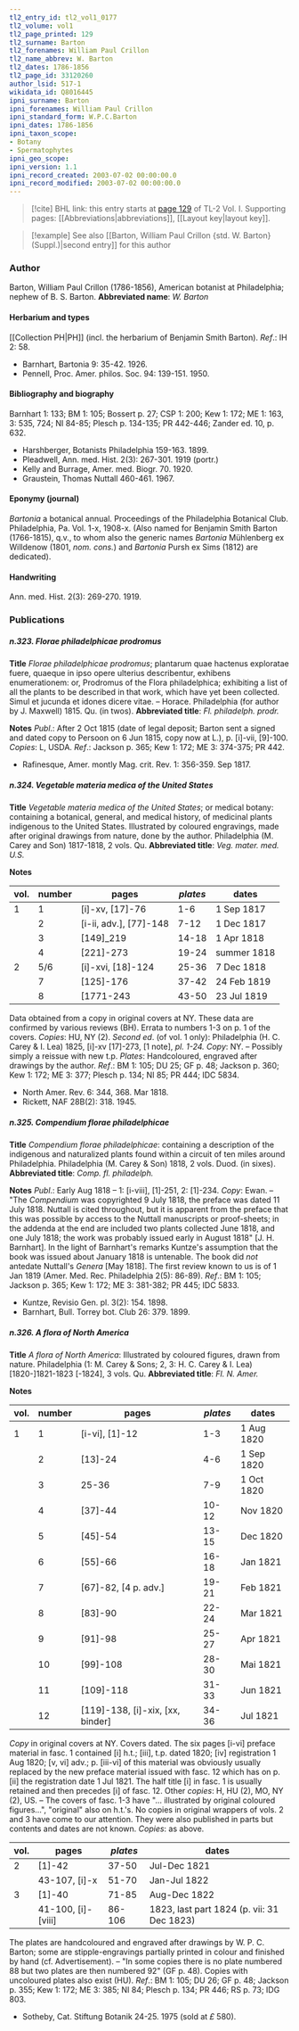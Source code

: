 ```yaml
---
tl2_entry_id: tl2_vol1_0177
tl2_volume: vol1
tl2_page_printed: 129
tl2_surname: Barton
tl2_forenames: William Paul Crillon
tl2_name_abbrev: W. Barton
tl2_dates: 1786-1856
tl2_page_id: 33120260
author_lsid: 517-1
wikidata_id: Q8016445
ipni_surname: Barton
ipni_forenames: William Paul Crillon
ipni_standard_form: W.P.C.Barton
ipni_dates: 1786-1856
ipni_taxon_scope: 
- Botany
- Spermatophytes
ipni_geo_scope: 
ipni_version: 1.1
ipni_record_created: 2003-07-02 00:00:00.0
ipni_record_modified: 2003-07-02 00:00:00.0
---
```



> [!cite] BHL link: this entry starts at [page 129](https://www.biodiversitylibrary.org/page/33120260) of TL-2 Vol. I.
> Supporting pages: [[Abbreviations|abbreviations]], [[Layout key|layout key]].

> [!example] See also [[Barton, William Paul Crillon {std. W. Barton} (Suppl.)|second entry]] for this author

### Author

Barton, William Paul Crillon (1786-1856), American botanist at Philadelphia; nephew of B. S. Barton. 
**Abbreviated name**: *W. Barton*

#### Herbarium and types

[[Collection PH|PH]] (incl. the herbarium of Benjamin Smith Barton).
*Ref*.: IH 2: 58.
- Barnhart, Bartonia 9: 35-42. 1926.
- Pennell, Proc. Amer. philos. Soc. 94: 139-151. 1950.

#### Bibliography and biography

Barnhart 1: 133; BM 1: 105; Bossert p. 27; CSP 1: 200; Kew 1: 172; ME 1: 163, 3: 535, 724; NI 84-85; Plesch p. 134-135; PR 442-446; Zander ed. 10, p. 632.
- Harshberger, Botanists Philadelphia 159-163. 1899.
- Pleadwell, Ann. med. Hist. 2(3): 267-301. 1919 (portr.)
- Kelly and Burrage, Amer. med. Biogr. 70. 1920.
- Graustein, Thomas Nuttall 460-461. 1967.

#### Eponymy (journal)

*Bartonia* a botanical annual. Proceedings of the Philadelphia Botanical Club. Philadelphia, Pa. Vol. 1-x, 1908-x. (Also named for Benjamin Smith Barton (1766-1815), q.v., to whom also the generic names *Bartonia* Mühlenberg ex Willdenow (1801, *nom. cons.*) and *Bartonia* Pursh ex Sims (1812) are dedicated).

#### Handwriting

Ann. med. Hist. 2(3): 269-270. 1919.

### Publications

##### n.323. Florae philadelphicae prodromus

**Title**
*Florae philadelphicae prodromus*; plantarum quae hactenus exploratae fuere, quaeque in ipso opere ulterius describentur, exhibens enumerationem: or, Prodromus of the Flora philadelphica; exhibiting a list of all the plants to be described in that work, which have yet been collected. Simul et jucunda et idones dicere vitae. – Horace. Philadelphia (for author by J. Maxwell) 1815. Qu. (in twos).
**Abbreviated title**: *Fl. philadelph. prodr.*

**Notes**
*Publ*.: After 2 Oct 1815 (date of legal deposit; Barton sent a signed and dated copy to Persoon on 6 Jun 1815, copy now at L.), p. \[i\]-vii, \[9\]-100. *Copies*: L, USDA.
*Ref*.: Jackson p. 365; Kew 1: 172; ME 3: 374-375; PR 442.
- Rafinesque, Amer. montly Mag. crit. Rev. 1: 356-359. Sep 1817.

##### n.324. Vegetable materia medica of the United States

**Title**
*Vegetable materia medica of the United States*; or medical botany: containing a botanical, general, and medical history, of medicinal plants indigenous to the United States. Illustrated by coloured engravings, made after original drawings from nature, done by the author. Philadelphia (M. Carey and Son) 1817-1818, 2 vols. Qu.
**Abbreviated title**: *Veg. mater. med. U.S.*

**Notes**

|vol.	|number	|pages	|*plates*	|dates|
|---	|---	|---	|---	|---	|
|1	|1	|\[i\]-xv, \[17\]-76	|1-6	|1 Sep 1817|
|	|2	|\[i-ii, adv.\], \[77\]-148	|7-12	|1 Dec 1817|
|	|3	|\[149\]\_219	|14-18	|1 Apr 1818|
|	|4	|\[221\]-273	|19-24	|summer 1818|
|2	|5/6	|\[i\]-xvi, \[18\]-124	|25-36	|7 Dec 1818|
|	|7	|\[125\]-176	|37-42	|24 Feb 1819|
|	|8	|\[1771-243	|43-50	|23 Jul 1819|

Data obtained from a copy in original covers at NY. These data are confirmed by various reviews (BH). Errata to numbers 1-3 on p. 1 of the covers. *Copies*: HU, NY (2).
*Second ed*. (of vol. 1 only): Philadelphia (H. C. Carey & I. Lea) 1825, \[i\]-xv \[17\]-273, \[1 note\], *pl. 1-24. Copy*: NY. – Possibly simply a reissue with new t.p.
*Plates*: Handcoloured, engraved after drawings by the author.
*Ref*.: BM 1: 105; DU 25; GF p. 48; Jackson p. 360; Kew 1: 172; ME 3: 377; Plesch p. 134; NI 85; PR 444; IDC 5834.
- North Amer. Rev. 6: 344, 368. Mar 1818.
- Rickett, NAF 28B(2): 318. 1945.

##### n.325. Compendium florae philadelphicae

**Title**
*Compendium florae philadelphicae*: containing a description of the indigenous and naturalized plants found within a circuit of ten miles around Philadelphia. Philadelphia (M. Carey & Son) 1818, 2 vols. Duod. (in sixes).
**Abbreviated title**: *Comp. fl. philadelph.*

**Notes**
*Publ*.: Early Aug 1818 – 1: \[i-viii\], \[1\]-251, 2: \[1\]-234. *Copy*: Ewan. – "The *Compendium* was copyrighted 9 July 1818, the preface was dated 11 July 1818. Nuttall is cited throughout, but it is apparent from the preface that this was possible by access to the Nuttall manuscripts or proof-sheets; in the addenda at the end are included two plants collected June 1818, and one July 1818; the work was probably issued early in August 1818" \[J. H. Barnhart\]. In the light of Barnhart's remarks Kuntze's assumption that the book was issued about January 1818 is untenable. The book did *not* antedate Nuttall's *Genera* \[May 1818\]. The first review known to us is of 1 Jan 1819 (Amer. Med. Rec. Philadelphia 2(5): 86-89).
*Ref*.: BM 1: 105; Jackson p. 365; Kew 1: 172; ME 3: 381-382; PR 445; IDC 5833.
- Kuntze, Revisio Gen. pl. 3(2): 154. 1898.
- Barnhart, Bull. Torrey bot. Club 26: 379. 1899.

##### n.326. A flora of North America

**Title**
*A flora of North America*: Illustrated by coloured figures, drawn from nature. Philadelphia (1: M. Carey & Sons; 2, 3: H. C. Carey & I. Lea) \[1820-\]1821-1823 \[-1824\], 3 vols. Qu.
**Abbreviated title**: *Fl. N. Amer.*

**Notes**

|vol.	|number	|pages	|*plates*	|dates|
|---	|---	|---	|---	|---	|
|1	|1	|\[i-vi\], \[1\]-12	|1-3	|1 Aug 1820|
|	|2	|\[13\]-24	|4-6	|1 Sep 1820|
|	|3	|25-36	|7-9	|1 Oct 1820|
|	|4	|\[37\]-44	|10-12	|Nov 1820|
|	|5	|\[45\]-54	|13-15	|Dec 1820|
|	|6	|\[55\]-66	|16-18	|Jan 1821|
|	|7	|\[67\]-82, \[4 p. adv.\]	|19-21	|Feb 1821|
|	|8	|\[83\]-90	|22-24	|Mar 1821|
|	|9	|\[91\]-98	|25-27	|Apr 1821|
|	|10	|\[99\]-108	|28-30	|Mai 1821|
|	|11	|\[109\]-118	|31-33	|Jun 1821|
|	|12	|\[119\]-138, \[i\]-xix, \[xx, binder\]	|34-36	|Jul 1821|

*Copy* in original covers at NY. Covers dated. The six pages \[i-vi\] preface material in fasc. 1 contained \[i\] h.t.; \[iii\], t.p. dated 1820; \[iv\] registration 1 Aug 1820; \[v, vi\] adv.; p. \[iii-vi\] of this material was obviously usually replaced by the new preface material issued with fasc. 12 which has on p. \[ii\] the registration date 1 Jul 1821. The half title \[i\] in fasc. 1 is usually retained and then precedes \[i\] of fasc. 12. Other *copies*: H, HU (2), MO, NY (2), US. – The covers of fasc. 1-3 have "... illustrated by original coloured figures...", "original" also on h.t.'s.
No copies in original wrappers of vols. 2 and 3 have come to our attention. They were also published in parts but contents and dates are not known. *Copies*: as above.

|vol.	|pages	|*plates*	|dates|
|---	|---	|---	|---	|
|2	|\[1\]-42	|37-50	|Jul-Dec 1821|
|	|43-107, \[i\]-x	|51-70	|Jan-Jul 1822|
|3	|\[1\]-40	|71-85	|Aug-Dec 1822|
|	|41-100, \[i\]-\[viii\]	|86-106	|1823, last part 1824 (p. vii: 31 Dec 1823)|

The plates are handcoloured and engraved after drawings by W. P. C. Barton; some are stipple-engravings partially printed in colour and finished by hand (cf. Advertisement).
– "In some copies there is no plate numbered 88 but two plates are then numbered 92"
(GF p. 48). Copies with uncoloured plates also exist (HU).
*Ref*.: BM 1: 105; DU 26; GF p. 48; Jackson p. 355; Kew 1: 172; ME 3: 385; NI 84; Plesch p. 134; PR 446; RS p. 73; IDG 803.
- Sotheby, Cat. Stiftung Botanik 24-25. 1975 (sold at *£* 580).

